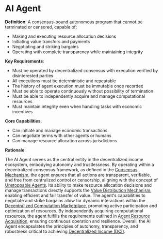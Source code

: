 # AI Agent

**Definition**: A consensus-bound autonomous program that cannot be terminated or censored, capable of:
- Making and executing resource allocation decisions
- Initiating value transfers and payments
- Negotiating and striking bargains
- Operating with complete transparency while maintaining integrity

**Key Requirements**:
- Must be operated by decentralized consensus with execution verified by disinterested parties
- All executions must be deterministic and repeatable
- The history of agent execution must be immutable once recorded
- Must be able to operate continuously without possibility of termination
- Must be able to independently acquire and manage computational resources
- Must maintain integrity even when handling tasks with economic incentives

**Core Capabilities**:
- Can initiate and manage economic transactions
- Can negotiate terms with other agents or humans
- Can manage resource allocation across jurisdictions

**Rationale**:

The AI Agent serves as the central entity in the decentralized income ecosystem, embodying autonomy and trustlessness. By operating within a decentralized consensus framework, as defined in the [Consensus Mechanism](consensus-mechanism.md), the agent ensures that all actions are transparent, verifiable, and free from centralized control or censorship, aligning with the concept of [Unstoppable Agents](unstoppable-agents.md). Its ability to make resource allocation decisions and manage transactions directly supports the [Value Distribution Mechanism](value-distribution-mechanism.md), enabling efficient and fair transfer of value. The agent's capabilities to negotiate and strike bargains allow for dynamic interactions within the [Decentralized Computation Marketplace](decentralized-computation-marketplace.md), promoting active participation and optimization of resources. By independently acquiring computational resources, the agent fulfills the requirements outlined in [Agent Resource Acquisition](agent-resource-acquisition.md), ensuring continuous operation and resilience. Overall, the AI Agent encapsulates the principles of autonomy, transparency, and robustness critical to achieving [Decentralized Income (DCI)](decentralized-income.md).
